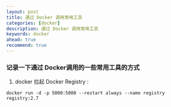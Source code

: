 ```yaml
---
layout: post  
title: 通过 Docker 调用常用工具  
categories: [docker]  
description: 通过 Docker 调用常用工具  
keywords: docker  
ahead: true  
recommend: true  
---
```


### 记录一下通过 Docker调用的一些常用工具的方式


1. docker 拉起 Docker Registry :  
```
docker run -d -p 5000:5000 --restart always --name registry registry:2.7
```